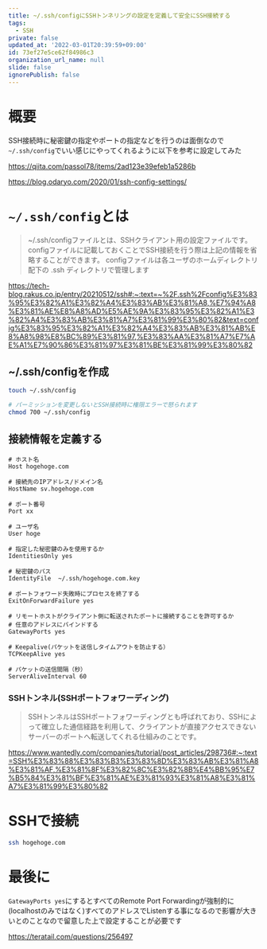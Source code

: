 ```yaml
---
title: ~/.ssh/configにSSHトンネリングの設定を定義して安全にSSH接続する
tags:
  - SSH
private: false
updated_at: '2022-03-01T20:39:59+09:00'
id: 73ef27e5ce62f84986c3
organization_url_name: null
slide: false
ignorePublish: false
---
```

# 概要

SSH接続時に秘密鍵の指定やポートの指定などを行うのは面倒なので`~/.ssh/config`でいい感じにやってくれるように以下を参考に設定してみた

https://qiita.com/passol78/items/2ad123e39efeb1a5286b

https://blog.odaryo.com/2020/01/ssh-config-settings/

# `~/.ssh/config`とは

> ~/.ssh/configファイルとは、SSHクライアント用の設定ファイルです。 configファイルに記載しておくことでSSH接続を行う際は上記の情報を省略することができます。 configファイルは各ユーザのホームディレクトリ配下の .ssh ディレクトリで管理します

https://tech-blog.rakus.co.jp/entry/20210512/ssh#:~:text=~%2F.ssh%2Fconfig%E3%83%95%E3%82%A1%E3%82%A4%E3%83%AB%E3%81%A8,%E7%94%A8%E3%81%AE%E8%A8%AD%E5%AE%9A%E3%83%95%E3%82%A1%E3%82%A4%E3%83%AB%E3%81%A7%E3%81%99%E3%80%82&text=config%E3%83%95%E3%82%A1%E3%82%A4%E3%83%AB%E3%81%AB%E8%A8%98%E8%BC%89%E3%81%97,%E3%83%AA%E3%81%A7%E7%AE%A1%E7%90%86%E3%81%97%E3%81%BE%E3%81%99%E3%80%82

## ~/.ssh/configを作成

```zsh
touch ~/.ssh/config

# パーミッションを変更しないとSSH接続時に権限エラーで怒られます
chmod 700 ~/.ssh/config
```

## 接続情報を定義する

```config
# ホスト名
Host hogehoge.com

# 接続先のIPアドレス/ドメイン名
HostName sv.hogehoge.com

# ポート番号
Port xx

# ユーザ名
User hoge

# 指定した秘密鍵のみを使用するか
IdentitiesOnly yes

# 秘密鍵のパス
IdentityFile  ~/.ssh/hogehoge.com.key

# ポートフォワード失敗時にプロセスを終了する
ExitOnForwardFailure yes

# リモートホストがクライアント側に転送されたポートに接続することを許可するか
# 任意のアドレスにバインドする
GatewayPorts yes

# Keepalive(パケットを送信しタイムアウトを防止する）
TCPKeepAlive yes

# パケットの送信間隔（秒）
ServerAliveInterval 60
```

### SSHトンネル(SSHポートフォワーディング)

> SSHトンネルはSSHポートフォワーディングとも呼ばれており、SSHによって確立した通信経路を利用して、クライアントが直接アクセスできないサーバーのポートへ転送してくれる仕組みのことです。

https://www.wantedly.com/companies/tutorial/post_articles/298736#:~:text=SSH%E3%83%88%E3%83%B3%E3%83%8D%E3%83%AB%E3%81%A8%E3%81%AF,%E3%81%8F%E3%82%8C%E3%82%8B%E4%BB%95%E7%B5%84%E3%81%BF%E3%81%AE%E3%81%93%E3%81%A8%E3%81%A7%E3%81%99%E3%80%82

# SSHで接続

```bash
ssh hogehoge.com
```

# 最後に

`GatewayPorts yes`にするとすべてのRemote Port Forwardingが強制的に(localhostのみではなく)すべてのアドレスでListenする事になるので影響が大きいとのことなので留意した上で設定することが必要です

https://teratail.com/questions/256497
